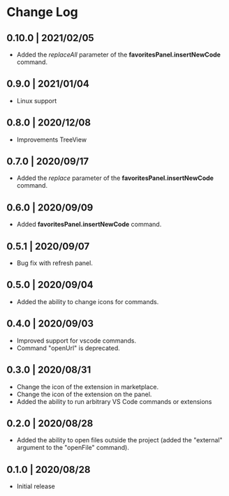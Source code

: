 # Change Log

## 0.10.0 | 2021/02/05
- Added the _replaceAll_ parameter of the __favoritesPanel.insertNewCode__ command.

## 0.9.0 | 2021/01/04
- Linux support

## 0.8.0 | 2020/12/08
- Improvements TreeView

## 0.7.0 | 2020/09/17

- Added the _replace_ parameter of the __favoritesPanel.insertNewCode__ command.

## 0.6.0 | 2020/09/09

- Added __favoritesPanel.insertNewCode__ command.


## 0.5.1 | 2020/09/07

- Bug fix with refresh panel.

## 0.5.0 | 2020/09/04

- Added the ability to change icons for commands.

## 0.4.0 | 2020/09/03

- Improved support for vscode commands.
- Command "openUrl" is deprecated.

## 0.3.0 | 2020/08/31

- Change the icon of the extension in marketplace.
- Change the icon of the extension on the panel.
- Added the ability to run arbitrary VS Code commands or extensions

## 0.2.0 | 2020/08/28

- Added the ability to open files outside the project (added the "external" argument to the "openFile" command).

## 0.1.0 | 2020/08/28

- Initial release